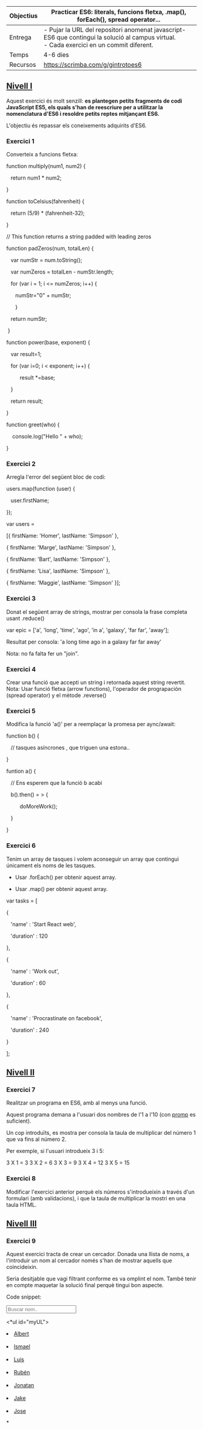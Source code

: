 | Objectius | Practicar ES6: literals, funcions fletxa, .map(), forEach(), spread operator...                                                                 |
| --------- | ----------------------------------------------------------------------------------------------------------------------------------------------- |
| Entrega   | - Pujar la URL del repositori anomenat javascript-ES6 que contingui la solució al campus virtual.<br>- Cada exercici en un commit diferent.<br> |
| Temps     | 4-6 dies                                                                                                                                        |
| Recursos  | https://scrimba.com/g/gintrotoes6                                                                                                               |

## <u>Nivell I</u>

Aquest exercici és molt senzill: **es plantegen petits fragments de codi JavaScript ES5, els quals s'han de reescriure per a utilitzar la nomenclatura d'ES6 i resoldre petits reptes mitjançant ES6.**

L'objectiu és repassar els coneixements adquirits d'ES6.





### Exercici 1

Converteix a funcions fletxa:

function multiply(num1, num2) {

   return num1 * num2;

}

function toCelsius(fahrenheit) {

   return (5/9) * (fahrenheit-32);

}

// This function returns a string padded with leading zeros

function padZeros(num, totalLen) {

   var numStr = num.toString();

   var numZeros = totalLen - numStr.length;

   for (var i = 1; i <= numZeros; i++) {

      numStr="0" + numStr; 

      } 

   return numStr;

 } 

function power(base, exponent) { 

   var result=1; 

   for (var i=0; i < exponent; i++) { 

         result *=base; 

   } 

   return result;

} 

function greet(who) {

    console.log("Hello " + who);

}



### Exercici 2

Arregla l'error del següent bloc de codi:

users.map(function (user) {

   user.firstName;

});

var users = 

[{ firstName: 'Homer', lastName: 'Simpson' },

{ firstName: 'Marge', lastName: 'Simpson' },

{ firstName: 'Bart', lastName: 'Simpson' },

{ firstName: 'Lisa', lastName: 'Simpson' },

{ firstName: 'Maggie', lastName: 'Simpson' }];

### Exercici 3

Donat el següent array de strings, mostrar per consola la frase completa usant .reduce()

var epic = ['a', 'long', 'time', 'ago', 'in a', 'galaxy', 'far far', 'away'];

Resultat per consola: 'a long time ago in a galaxy far far away'

Nota: no fa falta fer un "join".



### Exercici 4

Crear una funció que accepti un string i retornada aquest string revertit. Nota: Usar funció fletxa (arrow functions), l'operador de prograpación (spread operator) y el mètode .reverse()



### Exercici 5

Modifica la funció 'a()' per a reemplaçar la promesa per aync/await:

function b() {

   // tasques asíncrones , que triguen una estona..

}

funtion a() {

   // Ens esperem que la funció b acabi

   b().then() = > {

         doMoreWork();

   }

}



### Exercici 6

Tenim un array de tasques i volem aconseguir un array que contingui únicament els noms de les tasques. 

- Usar .forEach() per obtenir aquest array.

- Usar .map() per obtenir aquest array.

var tasks = [

{

   'name' : 'Start React web',

   'duration' : 120

},

{

   'name' : 'Work out',

   'duration' : 60

},

{

   'name' : 'Procrastinate on facebook',

   'duration' : 240

}

];



## <u>Nivell II</u>

### Exercici 7

Realitzar un programa en ES6, amb al menys una funció.

Aquest programa demana a l'usuari dos nombres de l'1 a l'10 (con [promp](https://www.w3schools.com/jsref/met_win_prompt.asp) es suficient). 

Un cop introduïts, es mostra per consola la taula de multiplicar del número 1 que va fins al número 2.

Per exemple, si l'usuari introdueix 3 i 5:

3 X 1 = 3
3 X 2 = 6
3 X 3 = 9
3 X 4 = 12
3 X 5 = 15



### Exercici 8

Modificar l'exercici anterior perquè els números s'introdueixin a través d'un formulari (amb validacions), i que la taula de multiplicar la mostri en una taula HTML.



## <u>Nivell III</u>

### Exercici 9

Aquest exercici tracta de crear un cercador. Donada una llista de noms, a l'introduir un nom al cercador només s'han de mostrar aquells que coincideixin.

Seria desitjable que vagi filtrant conforme es va omplint el nom. També tenir en compte maquetar la solució final perquè tingui bon aspecte.

Code snippet:

*<input type="text" id="myInput" onkeyup="filterNames()" placeholder="Buscar nom.." title="Buscar nom">*

<*ul id="myUL">
  <li><a href="#">Albert</a></li>
  <li><a href="#">Ismael</a></li>
  <li><a href="#">Luis</a></li>
  <li><a href="#">Rubén</a></li>
  <li><a href="#">Jonatan</a></li>
  <li><a href="#">Jake</a></li>
  <li><a href="#">Jose</a></li>

</ul>*
